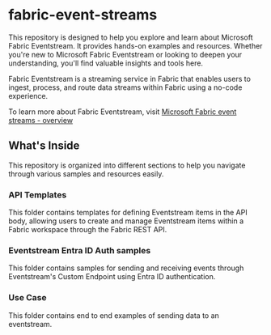 # fabric-event-streams

This repository is designed to help you explore and learn about Microsoft Fabric Eventstream. It provides hands-on examples and resources. Whether you're new to Microsoft Fabric Eventstream or looking to deepen your understanding, you'll find valuable insights and tools here.

Fabric Eventstream is a streaming service in Fabric that enables users to ingest, process, and route data streams within Fabric using a no-code experience.

To learn more about Fabric Eventstream, visit [Microsoft Fabric event streams - overview]( https://learn.microsoft.com/fabric/real-time-intelligence/event-streams/overview)

## What's Inside

This repository is organized into different sections to help you navigate through various samples and resources easily.

### API Templates

This folder contains templates for defining Eventstream items in the API body, allowing users to create and manage Eventstream items within a Fabric workspace through the Fabric REST API.

### Eventstream Entra ID Auth samples

This folder contains samples for sending and receiving events through Eventstream's Custom Endpoint using Entra ID authentication.

### Use Case

This folder contains end to end examples of sending data to an eventstream.